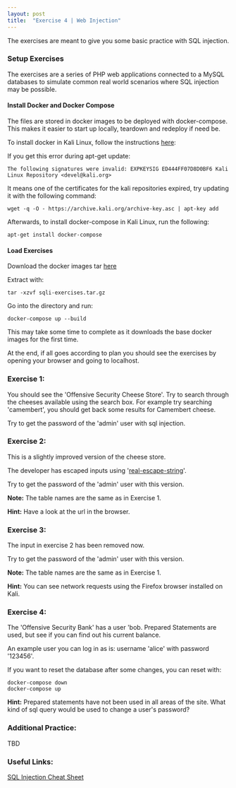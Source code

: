 ```yaml
---
layout: post
title:  "Exercise 4 | Web Injection"
---
```


The exercises are meant to give you some basic practice with SQL injection.

### Setup Exercises

The exercises are a series of PHP web applications connected to a MySQL databases to simulate common real world scenarios where SQL injection may be possible.

#### Install Docker and Docker Compose
The files are stored in docker images to be deployed with docker-compose. This makes it easier to start up locally, teardown and redeploy if need be.

To install docker in Kali Linux, follow the instructions [here][DOCKER_INSTRUCTIONS]:

If you get this error during apt-get update:

```
The following signatures were invalid: EXPKEYSIG ED444FF07D8D0BF6 Kali Linux Repository <devel@kali.org>
```

It means one of the certificates for the kali repositories expired, try updating it with the following command:

```wget -q -O - https://archive.kali.org/archive-key.asc | apt-key add```

Afterwards, to install docker-compose in Kali Linux, run the following:

```apt-get install docker-compose```


#### Load Exercises
Download the docker images tar [here][EXERCISE_TAR]

Extract with:

```tar -xzvf sqli-exercises.tar.gz```

Go into the directory and run:

```docker-compose up --build```

This may take some time to complete as it downloads the base docker images for the first time.

At the end, if all goes according to plan you should see the exercises by opening your browser and going to localhost.

### Exercise 1:

You should see the 'Offensive Security Cheese Store'. Try to search through the cheeses available using the search box.
For example try searching 'camembert', you should get back some results for Camembert cheese.

Try to get the password of the 'admin' user with sql injection.

### Exercise 2:

This is a slightly improved version of the cheese store.

The developer has escaped inputs using '[real-escape-string][MYSQL_ESCAPE_STRING_DOCS]'.

Try to get the password of the 'admin' user with this version.

**Note:** The table names are the same as in Exercise 1.

**Hint:**
Have a look at the url in the browser.

### Exercise 3:

The input in exercise 2 has been removed now.

Try to get the password of the 'admin' user with this version.

**Note:** The table names are the same as in Exercise 1.

**Hint:**
You can see network requests using the Firefox browser installed on Kali.

### Exercise 4:

The 'Offensive Security Bank' has a user 'bob. Prepared Statements are used, but see if you can find out his current balance.

An example user you can log in as is: username 'alice' with password '123456'.

If you want to reset the database after some changes, you can reset with:
```
docker-compose down
docker-compose up
```


**Hint:**
Prepared statements have not been used in all areas of the site.
What kind of sql query would be used to change a user's password?

### Additional Practice:

TBD

### Useful Links:

[SQL Injection Cheat Sheet][NETSPARKER_CHEAT_SHEET]

[DOCKER_INSTRUCTIONS]: https://medium.com/@airman604/installing-docker-in-kali-linux-2017-1-fbaa4d1447fe
[EXERCISE_TAR]: {{site.baseurl}}/assets/sqli_exercises.tar.gz
[MYSQL_ESCAPE_STRING_DOCS]: http://php.net/manual/en/mysqli.real-escape-string.php

[NETSPARKER_CHEAT_SHEET]: https://www.netsparker.com/blog/web-security/sql-injection-cheat-sheet/

